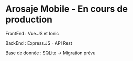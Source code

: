 # Arosaje Mobile - En cours de production
FrontEnd : Vue.JS et Ionic

BackEnd : Express.JS - API Rest

Base de donnée : SQLite -> Migration prévu
